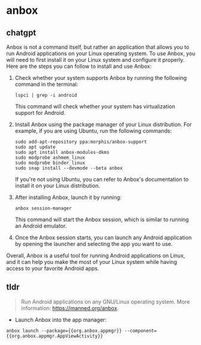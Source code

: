 # anbox 
## chatgpt 
Anbox is not a command itself, but rather an application that allows you to run Android applications on your Linux operating system. To use Anbox, you will need to first install it on your Linux system and configure it properly. Here are the steps you can follow to install and use Anbox:

1. Check whether your system supports Anbox by running the following command in the terminal:

    ```lspci | grep -i android```

    This command will check whether your system has virtualization support for Android.

2. Install Anbox using the package manager of your Linux distribution. For example, if you are using Ubuntu, run the following commands:

    ```
    sudo add-apt-repository ppa:morphis/anbox-support
    sudo apt update
    sudo apt install anbox-modules-dkms
    sudo modprobe ashmem_linux
    sudo modprobe binder_linux
    sudo snap install --devmode --beta anbox
    ```
    If you're not using Ubuntu, you can refer to Anbox's documentation to install it on your Linux distribution.

3. After installing Anbox, launch it by running:

    ```
    anbox session-manager
    ```
    This command will start the Anbox session, which is similar to running an Android emulator.

4. Once the Anbox session starts, you can launch any Android application by opening the launcher and selecting the app you want to use.

Overall, Anbox is a useful tool for running Android applications on Linux, and it can help you make the most of your Linux system while having access to your favorite Android apps. 

## tldr 
 
> Run Android applications on any GNU/Linux operating system.
> More information: <https://manned.org/anbox>.

- Launch Anbox into the app manager:

`anbox launch --package={{org.anbox.appmgr}} --component={{org.anbox.appmgr.AppViewActivity}}`
